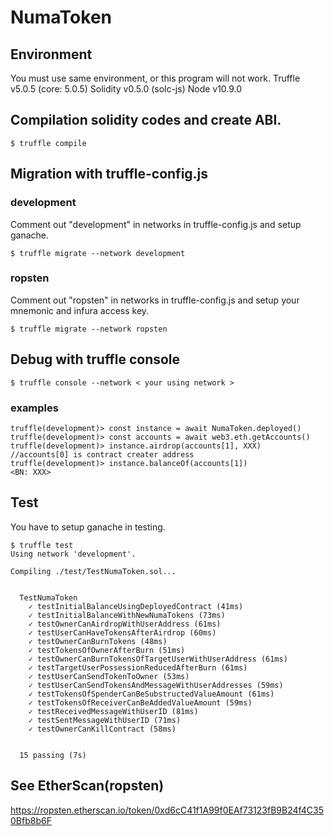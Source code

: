 # NumaToken
## Environment
You must use same environment, or this program will not work.
Truffle v5.0.5 (core: 5.0.5)
Solidity v0.5.0 (solc-js)
Node v10.9.0

## Compilation solidity codes and create ABI.
```
$ truffle compile
```

## Migration with truffle-config.js
### development
Comment out "development" in networks in truffle-config.js and setup ganache.
```
$ truffle migrate --network development
```
### ropsten
Comment out "ropsten" in networks in truffle-config.js and setup your mnemonic and infura access key.
```
$ truffle migrate --network ropsten
```

## Debug with truffle console
```
$ truffle console --network < your using network >
```
### examples
```
truffle(development)> const instance = await NumaToken.deployed()
truffle(development)> const accounts = await web3.eth.getAccounts()
truffle(development)> instance.airdrop(accounts[1], XXX)    //accounts[0] is contract creater address
truffle(development)> instance.balanceOf(accounts[1])
<BN: XXX>
```

## Test
You have to setup ganache in testing.
```
$ truffle test
Using network 'development'.

Compiling ./test/TestNumaToken.sol...


  TestNumaToken
    ✓ testInitialBalanceUsingDeployedContract (41ms)
    ✓ testInitialBalanceWithNewNumaTokens (73ms)
    ✓ testOwnerCanAirdropWithUserAddress (61ms)
    ✓ testUserCanHaveTokensAfterAirdrop (60ms)
    ✓ testOwnerCanBurnTokens (48ms)
    ✓ testTokensOfOwnerAfterBurn (51ms)
    ✓ testOwnerCanBurnTokensOfTargetUserWithUserAddress (61ms)
    ✓ testTargetUserPossessionReducedAfterBurn (61ms)
    ✓ testUserCanSendTokenToOwner (53ms)
    ✓ testUserCanSendTokensAndMessageWithUserAddresses (59ms)
    ✓ testTokensOfSpenderCanBeSubstructedValueAmount (61ms)
    ✓ testTokensOfReceiverCanBeAddedValueAmount (59ms)
    ✓ testReceivedMessageWithUserID (81ms)
    ✓ testSentMessageWithUserID (71ms)
    ✓ testOwnerCanKillContract (58ms)


  15 passing (7s)

```

## See EtherScan(ropsten)
https://ropsten.etherscan.io/token/0xd6cC41f1A99f0EAf73123fB9B24f4C350Bfb8b6F
